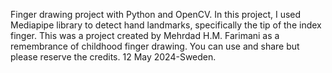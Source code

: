 Finger drawing project with Python and OpenCV. In this project, I used Mediapipe library to detect hand landmarks, specifically the tip of the index finger.
This was a project created by Mehrdad H.M. Farimani as a remembrance of childhood finger drawing.
You can use and share but please reserve the credits. 12 May 2024-Sweden.
